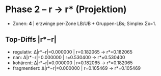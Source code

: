 # Phase 2 – r → r* (Projektion)

- Zonen: **4** | erzwinge per-Zone LB/UB + Gruppen-LBs; Simplex Σx=1.

## Top-Diffs |r*−r|
- regulativ: Δ|r*−r|=0.000000 | r=0.182065 → r*=0.182065
- nan: Δ|r*−r|=0.000000 | r=0.530400 → r*=0.530400
- kohärent: Δ|r*−r|=0.000000 | r=0.182065 → r*=0.182065
- fragmentiert: Δ|r*−r|=0.000000 | r=0.105469 → r*=0.105469
